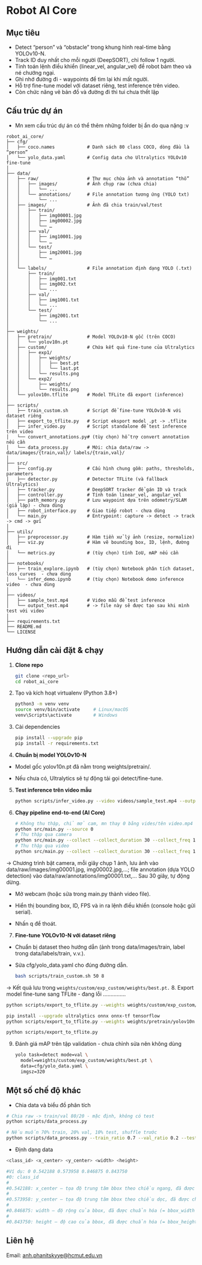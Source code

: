 # Robot AI Core

## Mục tiêu
- Detect “person” và “obstacle” trong khung hình real-time bằng YOLOv10-N.
- Track ID duy nhất cho mỗi người (DeepSORT), chỉ follow 1 người.
- Tính toán lệnh điều khiển (linear_vel, angular_vel) để robot bám theo và né chướng ngại.
- Ghi nhớ đường đi - waypoints để tìm lại khi mất người.
- Hỗ trợ fine-tune model với dataset riêng, test inference trên video.
- Còn chức năng vẽ bản đồ và đường đi thì tui chưa thết lập

## Cấu trúc dự án
- Mn xem cấu trúc dự án có thể thêm những folder bị ẩn do qua nặng :v
```
robot_ai_core/               
├── cfg/                      
│   ├── coco.names            # Danh sách 80 class COCO, dòng đầu là “person”
│   └── yolo_data.yaml        # Config data cho Ultralytics YOLOv10 fine-tune
│
├── data/       
│   ├── raw/                  # Thư mục chứa ảnh và annotation “thô”
│   │   ├── images/           # Ảnh chụp raw (chưa chia)
│   │   │   └── ...           
│   │   └── annotations/      # File annotation tương ứng (YOLO txt)
│   │       └── ...                        
│   ├── images/               # Ảnh đã chia train/val/test
│   │   ├── train/            
│   │   │   ├── img00001.jpg    
│   │   │   ├── img00002.jpg    
│   │   │   └── …             
│   │   ├── val/              
│   │   │   ├── img10001.jpg   
│   │   │   └── …             
│   │   └── test/             
│   │       ├── img20001.jpg   
│   │       └── …             
│   │
│   └── labels/               # File annotation định dạng YOLO (.txt)
│       ├── train/            
│       │   ├── img001.txt    
│       │   ├── img002.txt    
│       │   └── ...             
│       ├── val/              
│       │   ├── img1001.txt   
│       │   └── ...           
│       └── test/             
│           ├── img2001.txt   
│           └── ...            
│
├── weights/                  
│   ├── pretrain/             # Model YOLOv10-N gốc (trên COCO)
│   │   └── yolov10n.pt       
│   ├── custom/               # Chứa kết quả fine-tune của Ultralytics
│   │   ├── exp1/             
│   │   │   ├── weights/      
│   │   │   │   ├── best.pt   
│   │   │   │   └── last.pt   
│   │   │   └── results.png   
│   │   └── exp2/             
│   │       ├── weights/      
│   │       └── results.png   
│   └── yolov10n.tflite       # Model TFLite đã export (inference)
│
├── scripts/                  
│   ├── train_custom.sh       # Script để fine-tune YOLOv10-N với dataset riêng
│   ├── export_to_tflite.py   # Script eksport model .pt -> .tflite
│   ├── infer_video.py        # Script standalone để test inference trên video
│   └── convert_annotations.py# (tùy chọn) hỗ trợ convert annotation nếu cần
│   └── data_process.py       # Mới: chia data/raw -> data/images/{train,val}/ labels/{train,val}/
│
├── src/                      
│   ├── config.py             # Cấu hình chung gồm: paths, thresholds, parameters
│   ├── detector.py           # Detector TFLite (và fallback Ultralytics) 
│   ├── tracker.py            # DeepSORT tracker để gán ID và track
│   ├── controller.py         # Tính toán linear_vel, angular_vel
│   ├── path_memory.py        # Lưu waypoint dựa trên odometry/SLAM (giả lập) - chưa dùng
│   ├── robot_interface.py    # Giao tiếp robot - chưa dùng
│   └── main.py               # Entrypoint: capture -> detect -> track -> cmd -> gửi
│
├── utils/                    
│   ├── preprocessor.py       # Hàm tiền xử lý ảnh (resize, normalize)  
│   ├── viz.py                # Hàm vẽ bounding box, ID, lệnh, đường đi  
│   └── metrics.py            # (tùy chọn) tính IoU, mAP nếu cần  
│
├── notebooks/                
│   ├── train_explore.ipynb   # (tùy chọn) Notebook phân tích dataset, loss curves  - chưa dùng
│   └── infer_demo.ipynb      # (tùy chọn) Notebook demo inference video  - chưa dùng
│
├── videos/                   
│   ├── sample_test.mp4       # Video mẫu để test inference  
│   └── output_test.mp4       # -> file này sẽ được tạo sau khi mình test với video
│
├── requirements.txt          
├── README.md                 
└── LICENSE                   
```

## Hướng dẫn cài đặt & chạy

1. **Clone repo**  
   ```bash
   git clone <repo_url>
   cd robot_ai_core
   ```
   
2. Tạo và kích hoạt virtualenv (Python 3.8+)

   ```bash
   python3 -m venv venv
   source venv/bin/activate     # Linux/macOS
   venv\Scripts\activate        # Windows
   ```

3. Cài dependencies

   ```bash
   pip install --upgrade pip
   pip install -r requirements.txt
   ```
4. **Chuẩn bị model YOLOv10-N**

- Model gốc yolov10n.pt đã nằm trong weights/pretrain/.

- Nếu chưa có, Ultralytics sẽ tự động tải gọi detect/fine-tune.

5. **Test inference trên video mẫu**
   ```bash
   python scripts/infer_video.py --video videos/sample_test.mp4 --output videos/output_test.mp4
   ```
6. **Chạy pipeline end-to-end (AI Core)**
   ```bash
   # Không thu thập, chỉ mở cam, mn thay 0 bằng vides/tên video.mp4
   python src/main.py --source 0
   # Thu thập qua camera
   python src/main.py --collect --collect_duration 30 --collect_freq 1.0 --source 0
   # Thu thập qua video
   python src/main.py --collect --collect_duration 30 --collect_freq 1.0 --source videos/sample_test.mp4
   ```
-> Chương trình bật camera, mỗi giây chụp 1 ảnh, lưu ảnh vào data/raw/images/img00001.jpg, img00002.jpg,…; file annotation (dựa YOLO detection) vào data/raw/annotations/img00001.txt,… Sau 30 giây, tự động dừng.
- Mở webcam (hoặc sửa trong main.py thành video file).

- Hiển thị bounding box, ID, FPS và in ra lệnh điều khiển (console hoặc gửi serial).

- Nhấn q để thoát.
7. **Fine-tune YOLOv10-N với dataset riêng**

- Chuẩn bị dataset theo hướng dẫn (ảnh trong data/images/train, label trong data/labels/train, v.v.).

- Sửa cfg/yolo_data.yaml cho đúng đường dẫn.
   ```bash
   bash scripts/train_custom.sh 50 8
   ```
-> Kết quả lưu trong ```weights/custom/exp_custom/weights/best.pt.```
8. Export model fine-tune sang TFLite - đang lỗi ...............
   ```bash
   python scripts/export_to_tflite.py --weights weights/custom/exp_custom/weights/best.pt --imgsz 320 --output weights/yolov10n_custom.tflite
   ```
   ```bash
   pip install --upgrade ultralytics onnx onnx-tf tensorflow
   python scripts/export_to_tflite.py --weights weights/pretrain/yolov10n.pt --imgsz 320 --output weights/yolov10n.tflite
   
   python scripts/export_to_tflite.py
   ```
9. Đánh giá mAP trên tập validation - chưa chỉnh sửa nên không dùng
   ```bash
   yolo task=detect mode=val \
     model=weights/custom/exp_custom/weights/best.pt \
     data=cfg/yolo_data.yaml \
     imgsz=320
   ```
## Một số chế độ khác
- Chia data và biểu đồ phân tích
```bash
# Chia raw -> train/val 80/20 - mặc định, không có test
python scripts/data_process.py

# Nếu muốn 70% train, 20% val, 10% test, shuffle trước
python scripts/data_process.py --train_ratio 0.7 --val_ratio 0.2 --test_ratio 0.1 --shuffle --report_dir eval_plots
```
- Định dạng data
```bash
<class_id> <x_center> <y_center> <width> <height>
```
```bash
#Ví dụ: 0 0.542188 0.573958 0.846875 0.843750
#0: class_id 
#
#0.542188: x_center – tọa độ trung tâm bbox theo chiều ngang, đã được chuẩn hóa (normalized).
#
#0.573958: y_center – tọa độ trung tâm bbox theo chiều dọc, đã được chuẩn hóa.
#
#0.846875: width – độ rộng của bbox, đã được chuẩn hóa (= bbox_width / image_width).
#
#0.843750: height – độ cao của bbox, đã được chuẩn hóa (= bbox_height / image_height).
```

## Liên hệ 
Email: anh.phanitskyye@hcmut.edu.vn 